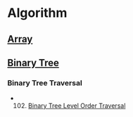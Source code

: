 # Algorithm
## [Array](https://github.com/RagingPsyduck/Data-Structures-and-Algorithms-in-Java/tree/master/Array)
## [Binary Tree](https://github.com/RagingPsyduck/Data-Structures-and-Algorithms-in-Java/tree/master/Binary%20Tree)
### Binary Tree Traversal 
* 102. [Binary Tree Level Order Traversal](https://github.com/RagingPsyduck/Data-Structures-and-Algorithms-in-Java/tree/master/Binary%20Tree/102.%20Binary%20Tree%20Level%20Order%20Traversal)